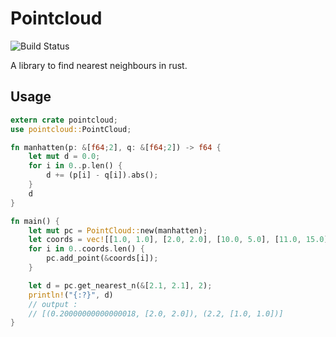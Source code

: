 # Pointcloud

![Build Status](https://github.com/abhicnv007/pointcloud/workflows/Test/badge.svg)

A library to find nearest neighbours in rust.

## Usage

```rust
extern crate pointcloud;
use pointcloud::PointCloud;

fn manhatten(p: &[f64;2], q: &[f64;2]) -> f64 {
    let mut d = 0.0;
    for i in 0..p.len() {
        d += (p[i] - q[i]).abs();
    }
    d
}

fn main() {
    let mut pc = PointCloud::new(manhatten);
    let coords = vec![[1.0, 1.0], [2.0, 2.0], [10.0, 5.0], [11.0, 15.0]];
    for i in 0..coords.len() {
        pc.add_point(&coords[i]);
    }

    let d = pc.get_nearest_n(&[2.1, 2.1], 2);
    println!("{:?}", d)
    // output :
    // [(0.20000000000000018, [2.0, 2.0]), (2.2, [1.0, 1.0])]
}
```
